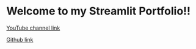 # Welcome to my Streamlit Portfolio!!

[YouTube channel link](https://www.youtube.com/@adeel-waheed)

[Github link](https://github.com/adeel-maker)

